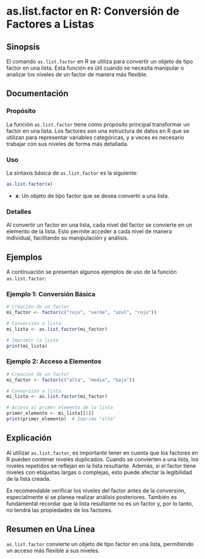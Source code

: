 <!--
Meta Description: # as.list.factor en R: Conversión de Factores a Listas ## Sinopsis El comando `as.list.factor` en R se utiliza para convertir un objeto de tipo factor...
Meta Keywords: factor, lista, list, una, niveles
-->

# as.list.factor en R: Conversión de Factores a Listas

## Sinopsis
El comando `as.list.factor` en R se utiliza para convertir un objeto de tipo factor en una lista. Esta función es útil cuando se necesita manipular o analizar los niveles de un factor de manera más flexible.

## Documentación
### Propósito
La función `as.list.factor` tiene como propósito principal transformar un factor en una lista. Los factores son una estructura de datos en R que se utilizan para representar variables categóricas, y a veces es necesario trabajar con sus niveles de forma más detallada.

### Uso
La sintaxis básica de `as.list.factor` es la siguiente:

```R
as.list.factor(x)
```

- **x**: Un objeto de tipo factor que se desea convertir a una lista.

### Detalles
Al convertir un factor en una lista, cada nivel del factor se convierte en un elemento de la lista. Esto permite acceder a cada nivel de manera individual, facilitando su manipulación y análisis.

## Ejemplos
A continuación se presentan algunos ejemplos de uso de la función `as.list.factor`:

### Ejemplo 1: Conversión Básica
```R
# Creación de un factor
mi_factor <- factor(c("rojo", "verde", "azul", "rojo"))

# Conversión a lista
mi_lista <- as.list.factor(mi_factor)

# Imprimir la lista
print(mi_lista)
```

### Ejemplo 2: Acceso a Elementos
```R
# Creación de un factor
mi_factor <- factor(c("alta", "media", "baja"))

# Conversión a lista
mi_lista <- as.list.factor(mi_factor)

# Acceso al primer elemento de la lista
primer_elemento <- mi_lista[[1]]
print(primer_elemento)  # Imprime "alta"
```

## Explicación
Al utilizar `as.list.factor`, es importante tener en cuenta que los factores en R pueden contener niveles duplicados. Cuando se convierten a una lista, los niveles repetidos se reflejan en la lista resultante. Además, si el factor tiene niveles con etiquetas largas o complejas, esto puede afectar la legibilidad de la lista creada.

Es recomendable verificar los niveles del factor antes de la conversión, especialmente si se planea realizar análisis posteriores. También es fundamental recordar que la lista resultante no es un factor y, por lo tanto, no tendrá las propiedades de los factores.

## Resumen en Una Línea
`as.list.factor` convierte un objeto de tipo factor en una lista, permitiendo un acceso más flexible a sus niveles.